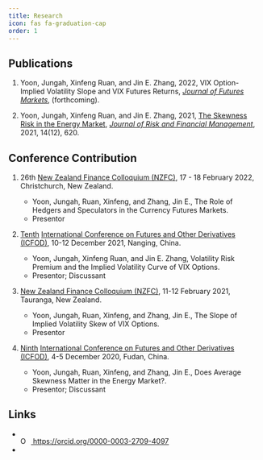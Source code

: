```yaml
---
title: Research
icon: fas fa-graduation-cap
order: 1
---
```


## Publications
1. Yoon, Jungah, Xinfeng Ruan, and Jin E. Zhang, 2022, VIX Option-Implied Volatility Slope and VIX Futures Returns, [*Journal of Futures Markets*](https://onlinelibrary.wiley.com/journal/10969934), (forthcoming).

1. Yoon, Jungah, Xinfeng Ruan, and Jin E. Zhang, 2021, [The Skewness Risk in the Energy Market](https://doi.org/10.3390/jrfm14120620), [*Journal of Risk and Financial Management*](https://www.mdpi.com/journal/jrfm), 2021, 14(12), 620.

## Conference Contribution
1. 26th [New Zealand Finance Colloquium (NZFC)](https://www.nzfc.ac.nz/), 17 - 18 February 2022, Christchurch, New Zealand.
    - Yoon, Jungah, Ruan, Xinfeng, and Zhang, Jin E., The Role of Hedgers and Speculators in the Currency Futures Markets.
    - Presentor

1. [Tenth](https://onlinelibrary.wiley.com/pb-assets/assets/10969934/Revised_ICFOD2021%20CALL%20FOR%20PAPERS%20Final%20Version%205%20October%202021%20(003)-1633444332.pdf) [International Conference on Futures and Other Derivatives (ICFOD)](http://icfod.org/), 10-12 December 2021, Nanging, China.
    - Yoon, Jungah, Xinfeng Ruan, and Jin E. Zhang, Volatility Risk Premium and the Implied Volatility Curve of VIX Options.
    - Presentor; Discussant

1. [New Zealand Finance Colloquium (NZFC)](https://www.nzfc.ac.nz/), 11-12 February 2021, Tauranga, New Zealand.
    - Yoon, Jungah, Ruan, Xinfeng, and Zhang, Jin E., The Slope of Implied Volatility Skew of VIX Options. 
    - Presentor
 
1. [Ninth](http://icfod.org/nd.jsp?id=50#_np=2_3) [International Conference on Futures and Other Derivatives (ICFOD)](http://icfod.org/), 4-5 December 2020, Fudan, China.
    - Yoon, Jungah, Ruan, Xinfeng, and Zhang, Jin E., Does Average Skewness Matter in the Energy Market?.
    - Presentor; Discussant

## Links
- <div itemscope itemtype="https://schema.org/Person"><a itemprop="sameAs" content="https://orcid.org/0000-0003-2709-4097" href="https://orcid.org/0000-0003-2709-4097" target="orcid.widget" rel="me noopener noreferrer" style="vertical-align:top;"><img src="https://orcid.org/sites/default/files/images/orcid_16x16.png" style="width:1em;margin-right:.5em;" alt="ORCID iD icon"> https://orcid.org/0000-0003-2709-4097</a></div>
- <span id="badgeCont805"><script type="text/javascript" src="https://publons.com/mashlets?el=badgeCont805&rid=ABG-6092-2021"></script></span>
